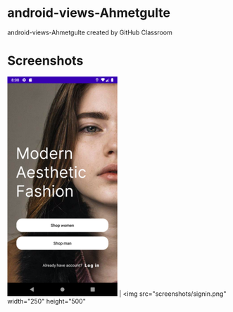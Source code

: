 # android-views-Ahmetgulte
android-views-Ahmetgulte created by GitHub Classroom

# Screenshots
<img src="screenshots/onboarding.png" width="250" height="500" >  |  <img src="screenshots/signin.png" width="250" height="500"
